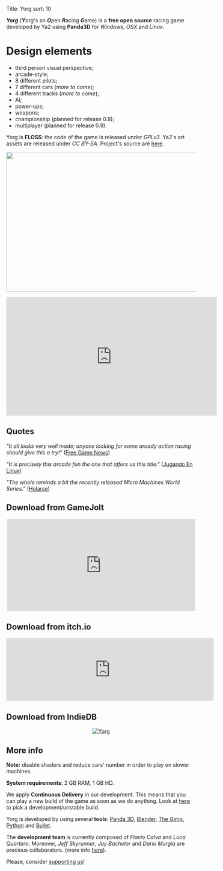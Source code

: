 Title: Yorg
sort: 10

***Yorg*** (***Y***org's an ***O***pen ***R***acing ***G***ame) is a **free open source** racing game developed by Ya2 using **Panda3D** for *Windows*, *OSX* and *Linux*.

Design elements
===============

* third person visual perspective;
* arcade-style;
* 8 different pilots;
* 7 different cars (*more to come*);
* 4 different tracks (*more to come*);
* AI;
* power-ups;
* weapons;
* championship (planned for release 0.8);
* multiplayer (planned for release 0.9).

Yorg is **FLOSS**: the code of the game is released under *GPLv3*. Ya2's art assets are released under *CC BY-SA*. Project's source are [here](https://github.com/cflavio/yorg).

<p align="center"><a href="{filename}/images/yorg/1.jpg"><img src="{filename}/images/yorg/1.jpg" width="660" height="371" /></a></p>

<p align="center"><iframe width="560" height="315" src="https://www.youtube.com/embed/CUhTIVtQ2U4" frameborder="0" allowfullscreen></iframe></p>

Quotes
------

*"It all looks very well made; anyone looking for some arcady action racing should give this a try!"* ([Free Game News](http://fossgames.blogspot.it/2017/08/yorg.html))

*"It is precisely this arcade fun the one that offers us this title."* ([Jugando En Linux](http://www.jugandoenlinux.com/index.php/homepage/generos/carreras/item/580-yorg-un-juego-de-carreras-open-source))

*"The whole reminds a bit the recently released Micro Machines World Series."* ([Holarse](https://www.holarse-linuxgaming.de/wiki/yorg))

Download from GameJolt
----------------------

<p align="center"><iframe src="https://widgets.gamejolt.com/package/v1?key=HCPQut48&amp;theme=light" width="500" height="245" frameborder="0"></iframe></p>

Download from itch.io
---------------------

<p align="center"><iframe src="https://itch.io/embed/133201" width="552" height="167" frameborder="0"></iframe></p>

Download from IndieDB
---------------------

<p align="center"><a title="View Yorg on Indie DB" href="http://www.indiedb.com/games/yorg" target="_blank""><img src="http://button.indiedb.com/popularity/medium/games/44744.png" alt="Yorg"/></a></p>

More info
---------

**Note:** disable shaders and reduce cars' number in order to play on slower machines.

**System requirements**: 2 GB RAM, 1 GB HD.

We apply **Continuous Delivery** in our development. This means that you can play a new build of the game as soon as we do anything. Look at [here](http://www.ya2tech.it/download.html) to pick a development/unstable build.

Yorg is developed by using several **tools**: [Panda 3D](http://www.panda3d.org), [Blender](https://www.blender.org), [The Gimp](http://www.gimp.org), [Python](https://www.python.org) and [Bullet](http://bulletphysics.org).

The **development team** is currently composed of *Flavio Calva* and *Luca Quartero*. Moreover, *Jeff Skyrunner*, *Jay Bachelor* and *Dario Murgia* are precious collaborators. (more info [here]({filename}/pages/about.md)).

Please, consider [supporting us]({filename}/pages/support_us.md)!
